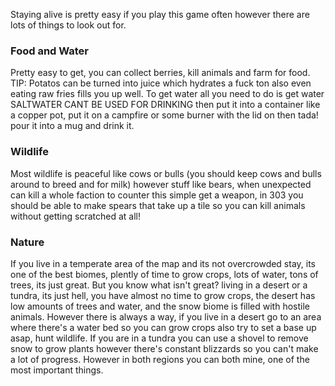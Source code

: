 Staying alive is pretty easy if you play this game often however there
are lots of things to look out for.

### Food and Water

Pretty easy to get, you can collect berries, kill animals and farm for
food. TIP: Potatos can be turned into juice which hydrates a fuck ton
also even eating raw fries fills you up well. To get water all you need
to do is get water SALTWATER CANT BE USED FOR DRINKING then put it into
a container like a copper pot, put it on a campfire or some burner with
the lid on then tada\! pour it into a mug and drink it.

### Wildlife

Most wildlife is peaceful like cows or bulls (you should keep cows and
bulls around to breed and for milk) however stuff like bears, when
unexpected can kill a whole faction to counter this simple get a weapon,
in 303 you should be able to make spears that take up a tile so you can
kill animals without getting scratched at all\!

### Nature

If you live in a temperate area of the map and its not overcrowded stay,
its one of the best biomes, plently of time to grow crops, lots of
water, tons of trees, its just great. But you know what isn't great?
living in a desert or a tundra, its just hell, you have almost no time
to grow crops, the desert has low amounts of trees and water, and the
snow biome is filled with hostile animals. However there is always a
way, if you live in a desert go to an area where there's a water bed so
you can grow crops also try to set a base up asap, hunt wildlife. If you
are in a tundra you can use a shovel to remove snow to grow plants
however there's constant blizzards so you can't make a lot of progress.
However in both regions you can both mine, one of the most important
things.